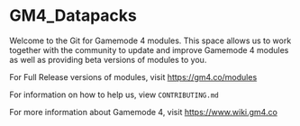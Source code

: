 # GM4_Datapacks
Welcome to the Git for Gamemode 4 modules. This space allows us to work together with the community to update and improve Gamemode 4 modules as well as providing beta versions of modules to you.

For Full Release versions of modules, visit https://gm4.co/modules

For information on how to help us, view `CONTRIBUTING.md`

For more information about Gamemode 4, visit https://www.wiki.gm4.co
